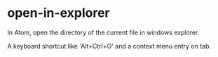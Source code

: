 # open-in-explorer
In Atom, open the directory of the current file in windows explorer.

A keyboard shortcut like 'Alt+Ctrl+O' and a context menu entry on tab.
